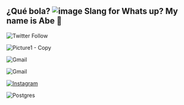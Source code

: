 ## ¿Qué bola? ![image](https://user-images.githubusercontent.com/74512335/135941465-33c1e6d8-4ee8-4622-96ae-3b3e5cd6887a.png)  Slang for Whats up?  My name is Abe 👋 
<!--
### About Me
add shields for how to contact me and tech stack

__________________________________
<!--
**FL-Marine/FL-Marine** is a ✨ _special_ ✨ repository because its `README.md` (this file) appears on your GitHub profile.

Here are some ideas to get you started:

- 🔭 I’m currently working on ...
- 🌱 I’m currently learning ...
- 👯 I’m looking to collaborate on ...
- 🤔 I’m looking for help with ...
- 💬 Ask me about ...
- 📫 How to reach me: ...
- 😄 Pronouns: ...
- ⚡ Fun fact: ...
-->

![Twitter Follow](https://img.shields.io/twitter/follow/FL_Marine_Abe?style=social)




                                                                                                                        


![Picture1 - Copy](https://user-images.githubusercontent.com/74512335/135945572-f5b27c7b-56c6-44a5-9d17-8d183304d1eb.jpg)

![Gmail](https://img.shields.io/badge/Gmail-D14836?style=for-the-badge&logo=gmail&logoColor=white)

![Gmail](https://img.shields.io/badge/Gmail-D14836?style=for-the-badge&logo=gmail&logoColor=white)

[![Instagram](https://img.shields.io/badge/@__abruhham__-%23E4405F.svg?style=for-the-badge&logo=Instagram&logoColor=white)](https://www.instagram.com/__abruhham__/)


![Postgres](https://img.shields.io/badge/postgres-%23316192.svg?style=for-the-badge&logo=postgresql&logoColor=white)
